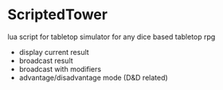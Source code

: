 # ScriptedTower
lua script for tabletop simulator for any dice based tabletop rpg

- display current result
- broadcast result
- broadcast with modifiers
- advantage/disadvantage mode (D&D related)
